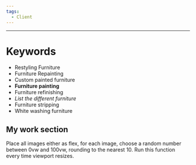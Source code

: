 ```yaml
---
tags:
  - Client
---
```

___

# Keywords
- Restyling Furniture
- Furniture Repainting 
- Custom painted furniture
- **Furniture painting**
- Furniture refinishing
- *List the different furniture*
- Furniture stripping
- White washing furniture


## My work section
Place all images either as flex, for each image, choose a random number between 0vw and 100vw, rounding to the nearest 10. Run this function every time viewport resizes.
